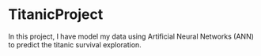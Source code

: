 # TitanicProject
In this project, I have model my data using Artificial Neural Networks (ANN) to predict the titanic survival exploration.
